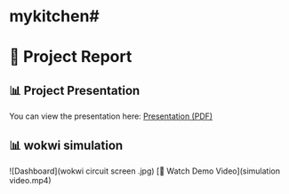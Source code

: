 # mykitchen#
# 📄 Project Report
## 📊 Project Presentation
You can view the presentation here: [Presentation (PDF)](presentation.pdf)
## 📊  wokwi simulation
![Dashboard](wokwi circuit screen .jpg)
[🎥 Watch Demo Video](simulation video.mp4)

